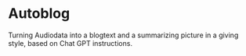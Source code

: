 # Autoblog
 Turning Audiodata into a blogtext and a summarizing picture in a giving style, based on Chat GPT instructions.
